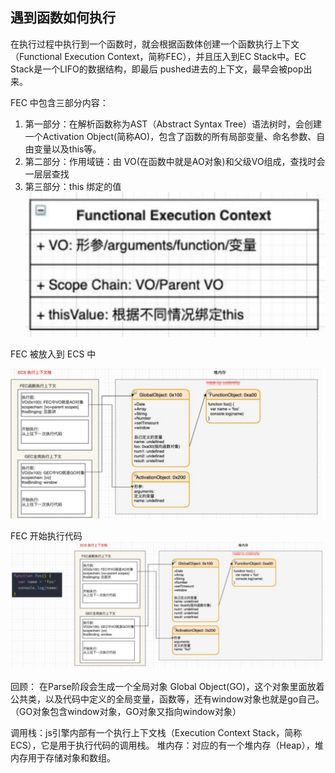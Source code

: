 ## 遇到函数如何执行
在执行过程中执行到一个函数时，就会根据函数体创建一个函数执行上下文（Functional Execution Context，简称FEC），并且压入到EC Stack中。EC Stack是一个LIFO的数据结构，即最后 pushed进去的上下文，最早会被pop出来。

FEC 中包含三部分内容：
1. 第一部分：在解析函数称为AST（Abstract Syntax Tree）语法树时，会创建一个Activation Object(简称AO)，包含了函数的所有局部变量、命名参数、自由变量以及this等。
2. 第二部分：作用域链：由 VO(在函数中就是AO对象)和父级VO组成，查找时会一层层查找
3. 第三部分：this 绑定的值
 ![Alt text](image-9.png)

  FEC 被放入到 ECS 中

  ![Alt text](image-10.png)

  FEC 开始执行代码
  ![Alt text](image-11.png)

  回顾：
  在Parse阶段会生成一个全局对象 Global Object(GO)，这个对象里面放着公共类，以及代码中定义的全局变量，函数等，还有window对象也就是go自己。（GO对象包含window对象，GO对象又指向window对象）

  调用栈：js引擎内部有一个执行上下文栈（Execution Context Stack，简称ECS），它是用于执行代码的调用栈。 
  堆内存：对应的有一个堆内存（Heap），堆内存用于存储对象和数组。
  
